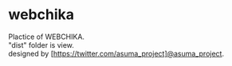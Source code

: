 # webchika
Plactice of WEBCHIKA.  
"dist" folder is view.  
designed by [https://twitter.com/asuma_project]@asuma_project.

